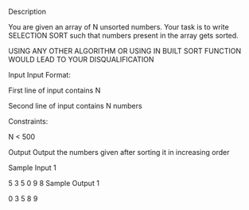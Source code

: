 Description

You are given an array of N unsorted numbers. Your task is to write SELECTION SORT such that numbers present in the array gets sorted.

USING ANY OTHER ALGORITHM OR USING IN BUILT SORT FUNCTION WOULD LEAD TO YOUR DISQUALIFICATION


Input
Input Format:

First line of input contains N

Second line of input contains N numbers

Constraints:

N < 500


Output
Output the numbers given after sorting it in increasing order


Sample Input 1 

5
3 5 0 9 8
Sample Output 1

0 3 5 8 9